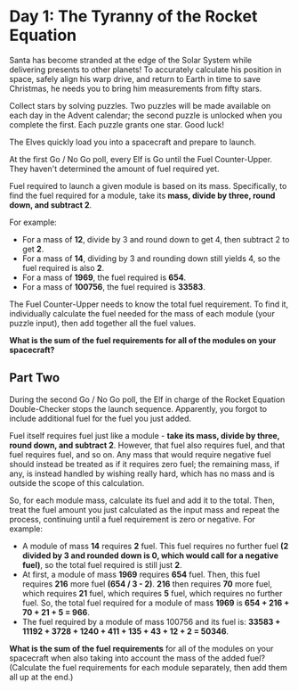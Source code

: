 # Day 1: The Tyranny of the Rocket Equation
Santa has become stranded at the edge of the Solar System while delivering presents to other planets! To accurately calculate his position in space, safely align his warp drive, and return to Earth in time to save Christmas, he needs you to bring him measurements from fifty stars.

Collect stars by solving puzzles. Two puzzles will be made available on each day in the Advent calendar; the second puzzle is unlocked when you complete the first. Each puzzle grants one star. Good luck!

The Elves quickly load you into a spacecraft and prepare to launch.

At the first Go / No Go poll, every Elf is Go until the Fuel Counter-Upper. They haven't determined the amount of fuel required yet.

Fuel required to launch a given module is based on its mass. Specifically, to find the fuel required for a module, take its **mass, divide by three, round down, and subtract 2**.

For example:

* For a mass of **12**, divide by 3 and round down to get 4, then subtract 2 to get **2**.
* For a mass of **14**, dividing by 3 and rounding down still yields 4, so the fuel required is also **2**.
* For a mass of **1969**, the fuel required is **654**.
* For a mass of **100756**, the fuel required is **33583**.

The Fuel Counter-Upper needs to know the total fuel requirement. 
To find it, individually calculate the fuel needed for the mass of each module (your puzzle input), then add together all the fuel values.

**What is the sum of the fuel requirements for all of the modules on your spacecraft?**

## Part Two
During the second Go / No Go poll, the Elf in charge of the Rocket Equation Double-Checker stops the launch sequence. Apparently, you forgot to include additional fuel for the fuel you just added.

Fuel itself requires fuel just like a module - **take its mass, divide by three, round down, and subtract 2**. However, that fuel also requires fuel, and that fuel requires fuel, and so on. Any mass that would require negative fuel should instead be treated as if it requires zero fuel; the remaining mass, if any, is instead handled by wishing really hard, which has no mass and is outside the scope of this calculation.

So, for each module mass, calculate its fuel and add it to the total. Then, treat the fuel amount you just calculated as the input mass and repeat the process, continuing until a fuel requirement is zero or negative. For example:
* A module of mass **14** requires **2** fuel. This fuel requires no further fuel **(2 divided by 3 and rounded down is 0, which would call for a negative fuel)**, so the total fuel required is still just **2**.
* At first, a module of mass **1969** requires **654** fuel. Then, this fuel requires **216** more fuel **(654 / 3 - 2)**. **216** then requires **70** more fuel, which requires **21** fuel, which requires **5** fuel, which requires no further fuel. So, the total fuel required for a module of mass **1969** is **654 + 216 + 70 + 21 + 5 = 966**.
* The fuel required by a module of mass 100756 and its fuel is: **33583 + 11192 + 3728 + 1240 + 411 + 135 + 43 + 12 + 2 = 50346**.

**What is the sum of the fuel requirements** for all of the modules on your spacecraft when also taking into account the mass of the added fuel? (Calculate the fuel requirements for each module separately, then add them all up at the end.)

